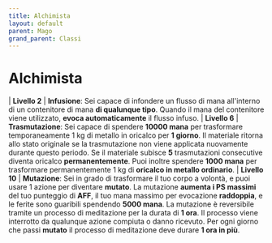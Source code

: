 ```yaml
---
title: Alchimista
layout: default
parent: Mago
grand_parent: Classi
---
```


# **Alchimista**

| **Livello 2**  | **Infusione**: Sei capace di infondere un flusso di mana all'interno di un contenitore di mana **di qualunque tipo**. Quando il mana del contenitore viene utilizzato, **evoca automaticamente** il flusso infuso.
| **Livello 6**  | **Trasmutazione**: Sei capace di spendere **10000 mana** per trasformare temporaneamente 1 kg di metallo in oricalco per **1 giorno**. Il materiale ritorna allo stato originale se la trasmutazione non viene applicata nuovamente durante questo periodo. Se il materiale subisce **5** trasmutazioni consecutive diventa oricalco **permanentemente**. Puoi inoltre spendere **1000 mana** per trasformare permanentemente 1 kg di **oricalco in metallo ordinario**.
| **Livello 10**  | **Mutazione**: Sei in grado di trasformare il tuo corpo a volontà, e puoi usare 1 azione per diventare **mutato**. La mutazione **aumenta i PS massimi** del tuo punteggio di **AFF**, il tuo mana massimo per evocazione **raddoppia**, e le ferite sono guaribili spendendo **5000 mana**. La mutazione è reversibile tramite un processo di meditazione per la durata di **1 ora**. Il processo viene interrotto da qualunque azione compiuta o danno ricevuto. Per ogni giorno che passi **mutato** il processo di meditazione deve durare **1 ora in più**.